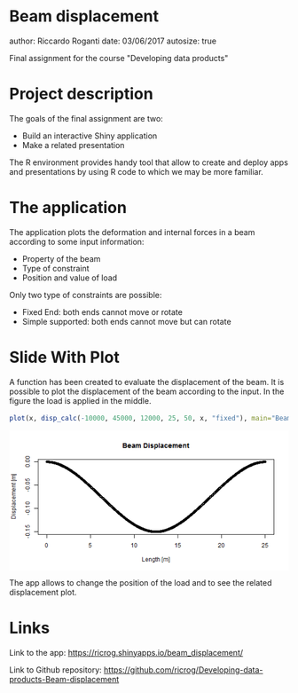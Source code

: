 Beam displacement
========================================================
author: Riccardo Roganti
date:  03/06/2017
autosize: true

Final assignment for the course "Developing data products"

Project description
========================================================

The  goals of the final assignment are two:

- Build an interactive Shiny application
- Make a related presentation

The R environment provides handy tool that allow to create and deploy apps and presentations by using R code to which we may be more familiar.

The application
========================================================

The application plots the deformation and internal forces in a beam according to some input information:

- Property of the beam
- Type of constraint
- Position and value of load

Only two type of constraints are possible:

- Fixed End: both ends cannot move or rotate
- Simple supported: both ends cannot move but can rotate


Slide With Plot
========================================================



A function has been created to evaluate the displacement of the beam. It is possible to plot the displacement of the beam according to the input. In the figure the load is applied in the middle.


```r
plot(x, disp_calc(-10000, 45000, 12000, 25, 50, x, "fixed"), main="Beam Displacement", xlab="Length [m]", ylab="Displacement [m]")
```

<img src="Presentation-figure/unnamed-chunk-2-1.png" title="plot of chunk unnamed-chunk-2" alt="plot of chunk unnamed-chunk-2" style="display: block; margin: auto;" />

The app allows to change the position of the load and to see the related displacement plot.

Links
========================================================

Link to the app: https://ricrog.shinyapps.io/beam_displacement/

Link to Github repository: https://github.com/ricrog/Developing-data-products-Beam-displacement
